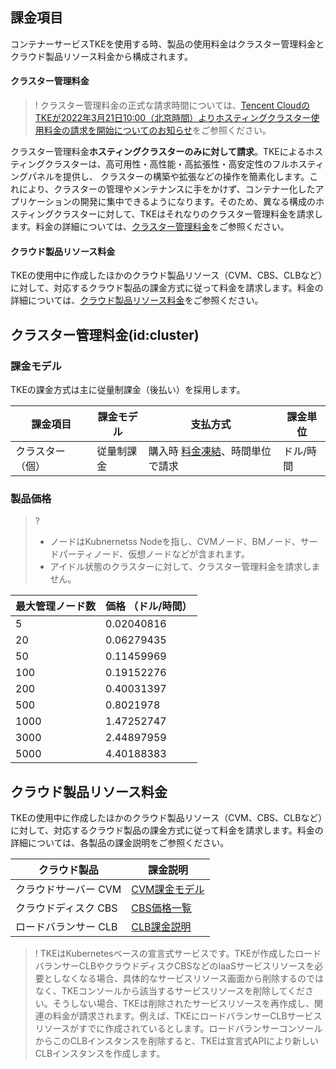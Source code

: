 

## 課金項目
コンテナーサービスTKEを使用する時、製品の使用料金はクラスター管理料金とクラウド製品リソース料金から構成されます。
#### クラスター管理料金
>! クラスター管理料金の正式な請求時間については、[Tencent CloudのTKEが2022年3月21日10:00（北京時間）よりホスティングクラスター使用料金の請求を開始についてのお知らせ](https://intl.cloud.tencent.com/document/product/457/45156)をご参照ください。
>
クラスター管理料金**ホスティングクラスターのみに対して請求**。TKEによるホスティングクラスターは、高可用性・高性能・高拡張性・高安定性のフルホスティングパネルを提供し、 クラスターの構築や拡張などの操作を簡素化します。これにより、クラスターの管理やメンテナンスに手をかけず、コンテナー化したアプリケーションの開発に集中できるようになります。そのため、異なる構成のホスティングクラスターに対して、TKEはそれなりのクラスター管理料金を請求します。料金の詳細については、[クラスター管理料金](#cluster)をご参照ください。



#### クラウド製品リソース料金
TKEの使用中に作成したほかのクラウド製品リソース（CVM、CBS、CLBなど）に対して、対応するクラウド製品の課金方式に従って料金を請求します。料金の詳細については、[クラウド製品リソース料金](#cloudproducts)をご参照ください。


## クラスター管理料金(id:cluster)

### 課金モデル
TKEの課金方式は主に従量制課金（後払い）を採用します。

| 課金項目    | 課金モデル | 支払方式                                                     | 課金単位 |
| --------- | -------- | ------------------------------------------------------------ | -------- |
| クラスター （個） | 従量制課金 | 購入時 [料金凍結](https://intl.cloud.tencent.com/document/product/555/12039)、時間単位で請求 | ドル/時間  |

### 製品価格
>? 
>- ノードはKubnernetss Nodeを指し、CVMノード、BMノード、サードパーティノード、仮想ノードなどが含まれます。
>- アイドル状態のクラスターに対して、クラスター管理料金を請求しません。
>
| 最大管理ノード数 | 価格 （ドル/時間） |
| ---------------- | -------------- |
| 5                | 0.02040816           |
| 20               | 0.06279435           |
| 50               | 0.11459969           |
| 100              | 0.19152276           |
| 200              | 0.40031397           |
| 500              | 0.8021978           |
| 1000             | 1.47252747           |
| 3000             | 2.44897959          |
| 5000             | 4.40188383          |


## クラウド製品リソース料金[](id:cloudproducts)
TKEの使用中に作成したほかのクラウド製品リソース（CVM、CBS、CLBなど）に対して、対応するクラウド製品の課金方式に従って料金を請求します。料金の詳細については、各製品の課金説明をご参照ください。

| クラウド製品 | 課金説明 | 
|---------|---------|
| クラウドサーバー CVM | [CVM課金モデル](https://intl.cloud.tencent.com/document/product/213/2180)| 
| クラウドディスク CBS | [CBS価格一覧](https://intl.cloud.tencent.com/document/product/213/2255)| 
| ロードバランサー CLB | [CLB課金説明](https://intl.cloud.tencent.com/document/product/214/36999)| 

>! TKEはKubernetesベースの宣言式サービスです。TKEが作成したロードバランサーCLBやクラウドディスクCBSなどのIaaSサービスリソースを必要としなくなる場合、具体的なサービスリソース画面から削除するのではなく、TKEコンソールから該当するサービスリソースを削除してください。そうしない場合、TKEは削除されたサービスリソースを再作成し、関連の料金が請求されます。例えば、TKEにロードバランサーCLBサービスリソースがすでに作成されているとします。ロードバランサーコンソールからこのCLBインスタンスを削除すると、TKEは宣言式APIにより新しいCLBインスタンスを作成します。



